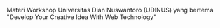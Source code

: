 Materi Workshop Universitas Dian Nuswantoro (UDINUS) yang bertema "Develop Your Creative Idea With Web Technology"
